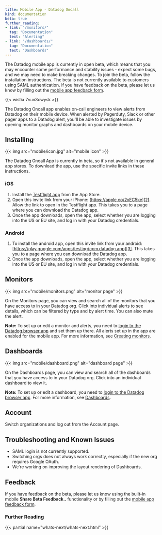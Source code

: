 ```yaml
---
title: Mobile App - Datadog Oncall
kind: documentation
beta: true
further_reading:
- link: "/monitors/"
  tag: "Documentation"
  text: "Alerting"
- link: "/dashboards/"
  tag: "Documentation"
  text: "Dashboards"
---
```


<div class="alert alert-info">The Datadog mobile app is currently in open beta, which means that you may encounter some performance and stability issues - expect some bugs, and we may need to make breaking changes. To join the beta, follow the installation instructions. The beta is not currently available to customers using SAML authentication. If you have feedback on the beta, please let us know by filling out the <a href="https://docs.google.com/forms/d/e/1FAIpQLScRmJ-JOE0tU7fkDdAL_AxKE6xT3TG45qq8lo2r-F-GBvg1jg/viewform">mobile app feedback form</a>.</div>

{{< wistia 7vun3cwysk >}}

The Datadog Oncall app enables on-call engineers to view alerts from Datadog on their mobile device. When alerted by Pagerduty, Slack or other pager apps to a Datadog alert, you'll be able to investigate issues by opening monitor graphs and dashboards on your mobile device.

## Installing

{{< img src="mobile/icon.jpg" alt="mobile icon"  >}}

The Datadog Oncall App is currently in beta, so it's not available in general app stores. To download the app, use the specific invite links in these instructions.

### iOS

1. Install the [Testflight app][1] from the App Store.
2. Open this invite link from your iPhone: [https://apple.co/2xEC5ke][2]. Allow the link to open in the Testflight app. This takes you to a page where you can download the Datadog app.
3. Once the app downloads, open the app, select whether you are logging into the US or EU site, and log in with your Datadog credentials.

### Android

1. To install the android app, open this invite link from your android: [https://play.google.com/apps/testing/com.datadog.app][3]. This takes you to a page where you can download the Datadog app.
2. Once the app downloads, open the app, select whether you are logging into the US or EU site, and log in with your Datadog credentials.

## Monitors

{{< img src="mobile/monitors.png" alt="monitor page"  >}}

On the Monitors page, you can view and search all of the monitors that you have access to in your Datadog org. Click into individual alerts to see details, which can be filtered by type and by alert time. You can also mute the alert.

**Note:** To set up or edit a monitor and alerts, you need to [login to the Datadog browser app][4] and set them up there. All alerts set up in the app are enabled for the mobile app. For more information, see [Creating monitors][5].

## Dashboards

{{< img src="mobile/dashboard.png" alt="dashboard page"  >}}

On the Dashboards page, you can view and search all of the dashboards that you have access to in your Datadog org. Click into an individual dashboard to view it.

**Note:** To set up or edit a dashboard, you need to [login to the Datadog browser app][6]. For more information, see [Dashboards][7].

## Account

Switch organizations and log out from the Account page.

## Troubleshooting and Known Issues

- SAML login is not currently supported. 
- Switching orgs does not always work correctly, especially if the new org requires Google OAuth.
- We're working on improving the layout rendering of Dashboards.

## Feedback

If you have feedback on the beta, please let us know using the built-in mobile **Share Beta Feedback..** functionality or by filling out the [mobile app feedback form][8].

### Further Reading

{{< partial name="whats-next/whats-next.html" >}}

[1]: https://apps.apple.com/us/app/testflight/id899247664
[2]: https://apple.co/2xEC5ke
[3]: https://play.google.com/apps/testing/com.datadog.app
[4]: https://app.datadoghq.com/monitors
[5]: /monitors/monitor_types/
[6]: https://app.datadoghq.com/dashboard/lists
[7]: /dashboards/
[8]: https://docs.google.com/forms/d/e/1FAIpQLScRmJ-JOE0tU7fkDdAL_AxKE6xT3TG45qq8lo2r-F-GBvg1jg/viewform
